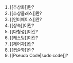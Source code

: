 1. [[추상화]]란?
2. [[추상클래스]]란?
3. [[인터페이스]]란?
4. [[상속]]이란?
5. [[다형성]]이란?
6. [[캐스팅]]이란?
7. [[제어자]]란?
8. [[캡슐화]]란?
9. [[Pseudo Code|sudo code]]?